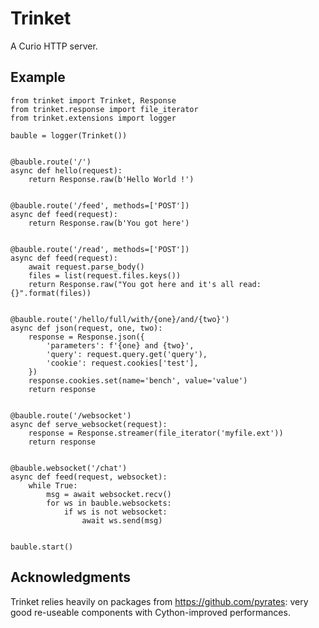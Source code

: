 Trinket
=======

A Curio HTTP server.


Example
-------


    from trinket import Trinket, Response
    from trinket.response import file_iterator
    from trinket.extensions import logger

    bauble = logger(Trinket())


    @bauble.route('/')
    async def hello(request):
        return Response.raw(b'Hello World !')


    @bauble.route('/feed', methods=['POST'])
    async def feed(request):
        return Response.raw(b'You got here')


    @bauble.route('/read', methods=['POST'])
    async def feed(request):
        await request.parse_body()
        files = list(request.files.keys())
        return Response.raw("You got here and it's all read: {}".format(files))


    @bauble.route('/hello/full/with/{one}/and/{two}')
    async def json(request, one, two):    
        response = Response.json({
            'parameters': f'{one} and {two}',
            'query': request.query.get('query'),
            'cookie': request.cookies['test'],
        })
        response.cookies.set(name='bench', value='value')
        return response


    @bauble.route('/websocket')
    async def serve_websocket(request):
        response = Response.streamer(file_iterator('myfile.ext'))
        return response


    @bauble.websocket('/chat')
    async def feed(request, websocket):
        while True:
            msg = await websocket.recv()
            for ws in bauble.websockets:
                if ws is not websocket:
                    await ws.send(msg)


    bauble.start()


Acknowledgments
---------------

Trinket relies heavily on packages from https://github.com/pyrates:
very good re-useable components with Cython-improved performances.
